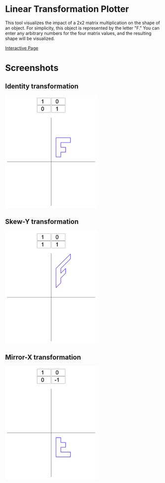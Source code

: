 # Linear Transformation Plotter

This tool visualizes the impact of a 2x2 matrix multiplication on the shape of an object.
For simplicity, this object is represented by the letter "F."
You can enter any arbitrary numbers for the four matrix values, and the resulting shape will be visualized.

 [Interactive Page](https://lischilpp.github.io/linear-transformation-plotter)

# Screenshots
## Identity transformation
<img src="screenshots/identity.png" alt="Identity transformation" width="300">

## Skew-Y transformation
<img src="screenshots/skew_y.png" alt="Skew-Y transformation" width="300">

## Mirror-X transformation
<img src="screenshots/mirror_x.png" alt="Mirror-X transformation" width="300">
